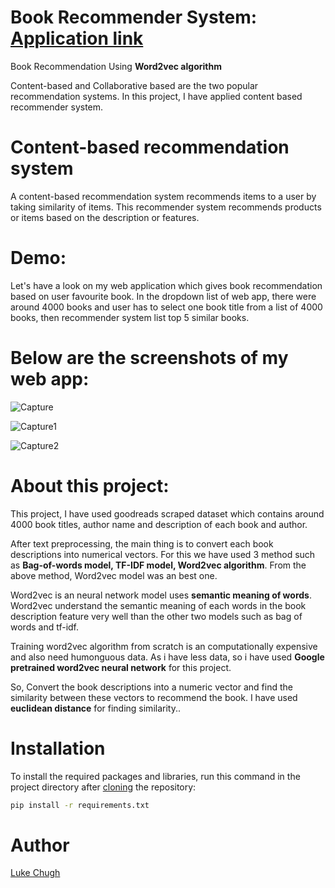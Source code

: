 # Book Recommender System: [Application link](https://share.streamlit.io/luke-chugh/book-recommender-webapp/main/app.py)
Book Recommendation Using **Word2vec algorithm**

Content-based and Collaborative based are the two popular recommendation systems. In this project, I have applied content based recommender system.

# Content-based recommendation system

A content-based recommendation system recommends items to a user by taking similarity of items. This recommender system recommends products or items based on the description or features.

# Demo:

Let's have a look on my web application which gives book recommendation based on user favourite book. 
In the dropdown list of web app, there were around 4000 books and user has to select one book title from a list of 4000 books, then recommender system list top 5 similar books.

# Below are the screenshots of my web app:

![Capture](https://user-images.githubusercontent.com/63462922/143883296-7b024024-3de8-4a09-8fd4-bab830e72cd6.PNG)


![Capture1](https://user-images.githubusercontent.com/63462922/143884262-fca87798-ee87-415e-b782-2573699f36a9.PNG)


![Capture2](https://user-images.githubusercontent.com/63462922/143884454-740c223c-6ccc-42e6-93e5-447bb416547b.PNG)



# About this project:

This project, I have used goodreads scraped dataset which contains around 4000 book titles, author name and description of each book and author.

After text preprocessing, the main thing is to convert each book descriptions into numerical vectors. For this we have used 3 method such as **Bag-of-words model, TF-IDF model, Word2vec algorithm**. From the above method, Word2vec model was an best one.

Word2vec is an neural network model uses **semantic meaning of words**. Word2vec understand the semantic meaning of each words in the book description feature very well than the other two models such as bag of words and tf-idf. 

Training word2vec algorithm from scratch is an computationally expensive and also need humonguous data. As i have less data, so i have used **Google pretrained word2vec neural network** for this project. 

So, Convert the book descriptions into a numeric vector and find the similarity between these vectors to recommend the book. I have used **euclidean distance** for finding similarity..

# Installation
To install the required packages and libraries, run this command in the project directory after [cloning](https://www.howtogeek.com/451360/how-to-clone-a-github-repository/) the repository:
```bash
pip install -r requirements.txt
```
# Author
[Luke Chugh](https://www.linkedin.com/in/luke-chugh-2b2043181/)
